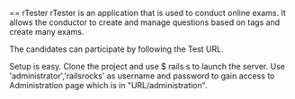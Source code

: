 == rTester
rTester is an application that is used to conduct online exams. It allows the conductor to create and manage questions based on tags and create many exams. 

The candidates can participate by following the Test URL. 

Setup is easy. 
Clone the project and use $ rails s to launch the server. Use 'administrator','railsrocks' as username and password to gain access to Administration page which is in "URL/administration". 

